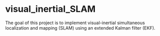 # visual_inertial_SLAM
The goal of this project is to implement visual-inertial simultaneous localization and mapping (SLAM) using an extended Kalman filter (EKF). 
